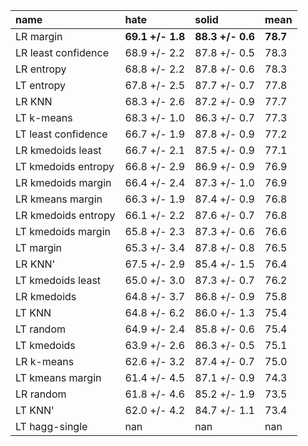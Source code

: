 | name                | hate             | solid            | mean     |
|:--------------------|:-----------------|:-----------------|:---------|
| LR margin           | **69.1 +/- 1.8** | **88.3 +/- 0.6** | **78.7** |
| LR least confidence | 68.9 +/- 2.2     | 87.8 +/- 0.5     | 78.3     |
| LR entropy          | 68.8 +/- 2.2     | 87.8 +/- 0.6     | 78.3     |
| LT entropy          | 67.8 +/- 2.5     | 87.7 +/- 0.7     | 77.8     |
| LR KNN              | 68.3 +/- 2.6     | 87.2 +/- 0.9     | 77.7     |
| LT k-means          | 68.3 +/- 1.0     | 86.3 +/- 0.7     | 77.3     |
| LT least confidence | 66.7 +/- 1.9     | 87.8 +/- 0.9     | 77.2     |
| LR kmedoids least   | 66.7 +/- 2.1     | 87.5 +/- 0.9     | 77.1     |
| LT kmedoids entropy | 66.8 +/- 2.9     | 86.9 +/- 0.9     | 76.9     |
| LR kmedoids margin  | 66.4 +/- 2.4     | 87.3 +/- 1.0     | 76.9     |
| LR kmeans margin    | 66.3 +/- 1.9     | 87.4 +/- 0.9     | 76.8     |
| LR kmedoids entropy | 66.1 +/- 2.2     | 87.6 +/- 0.7     | 76.8     |
| LT kmedoids margin  | 65.8 +/- 2.3     | 87.3 +/- 0.6     | 76.6     |
| LT margin           | 65.3 +/- 3.4     | 87.8 +/- 0.8     | 76.5     |
| LR KNN'             | 67.5 +/- 2.9     | 85.4 +/- 1.5     | 76.4     |
| LT kmedoids least   | 65.0 +/- 3.0     | 87.3 +/- 0.7     | 76.2     |
| LR kmedoids         | 64.8 +/- 3.7     | 86.8 +/- 0.9     | 75.8     |
| LT KNN              | 64.8 +/- 6.2     | 86.0 +/- 1.3     | 75.4     |
| LT random           | 64.9 +/- 2.4     | 85.8 +/- 0.6     | 75.4     |
| LT kmedoids         | 63.9 +/- 2.6     | 86.3 +/- 0.5     | 75.1     |
| LR k-means          | 62.6 +/- 3.2     | 87.4 +/- 0.7     | 75.0     |
| LT kmeans margin    | 61.4 +/- 4.5     | 87.1 +/- 0.9     | 74.3     |
| LR random           | 61.8 +/- 4.6     | 85.2 +/- 1.9     | 73.5     |
| LT KNN'             | 62.0 +/- 4.2     | 84.7 +/- 1.1     | 73.4     |
| LT hagg-single      | nan              | nan              | nan      |